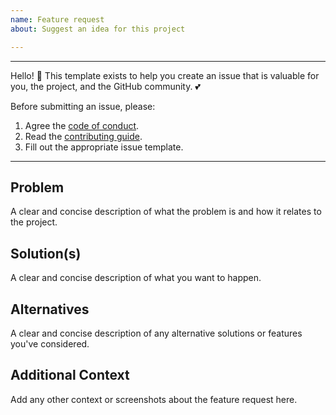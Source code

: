 ```yaml
---
name: Feature request
about: Suggest an idea for this project

---
```


---

Hello! :wave: This template exists to help you create an issue that is valuable for you, the project, and the GitHub community. :two_hearts:

Before submitting an issue, please:

1. Agree the [code of conduct](/.github/CODE_OF_CONDUCT.md).
2. Read the [contributing guide](/.github/CONTRIBUTING.md).
3. Fill out the appropriate issue template.

---

## Problem
A clear and concise description of what the problem is and how it relates to the project.

## Solution(s)
A clear and concise description of what you want to happen.

## Alternatives
A clear and concise description of any alternative solutions or features you've considered.

## Additional Context
Add any other context or screenshots about the feature request here.
